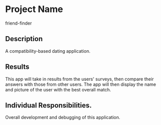 # Project Name
friend-finder

## Description
A compatibility-based dating application.

## Results
This app will take in results from the users' surveys, then compare their answers with those from other users. The app will then display the name and picture of the user with the best overall match.

## Individual Responsibilities.
Overall development and debugging of this application.